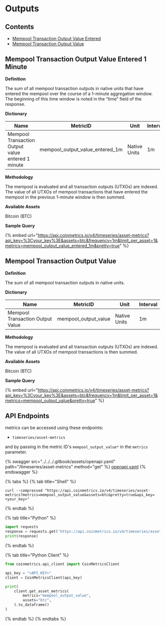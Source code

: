 # Outputs

## Contents

* [Mempool Transaction Output Value Entered](outputs-1.md#mempool\_output\_value\_entered)
* [Mempool Transaction Output Value](outputs-1.md#mempool\_output\_value\_entered)

## Mempool Transaction Output Value Entered 1 Minute <a href="#mempool_output_value_entered" id="mempool_output_value_entered"></a>

**Definition**

The sum of all mempool transaction outputs in native units that have entered the mempool over the course of a 1-minute aggregation window. The beginning of this time window is noted in the “time” field of the response.

**Dictionary**

| Name                                              | MetricID                            | Unit         | Interval |
| ------------------------------------------------- | ----------------------------------- | ------------ | -------- |
| Mempool Transaction Output value entered 1 minute | mempool\_output\_value\_entered\_1m | Native Units | 1m       |

**Methodology**

The mempool is evaluated and all transaction outputs (UTXOs) are indexed. The value of all UTXOs of mempool transactions that have entered the mempool in the previous 1-minute window is then summed.

**Available Assets**

Bitcoin (BTC)

**Sample Query**

{% embed url="https://api.coinmetrics.io/v4/timeseries/asset-metrics?api_key=%3Cyour_key%3E&assets=btc&frequency=1m&limit_per_asset=1&metrics=mempool_output_value_entered_1m&pretty=true" %}

## Mempool Transaction Output Value <a href="#mempool_output_value" id="mempool_output_value"></a>

**Definition**

The sum of all mempool transaction outputs in native units.

**Dictionary**

| Name                             | MetricID               | Unit         | Interval |
| -------------------------------- | ---------------------- | ------------ | -------- |
| Mempool Transaction Output Value | mempool\_output\_value | Native Units | 1m       |

**Methodology**

The mempool is evaluated and all transaction outputs (UTXOs) are indexed. The value of all UTXOs of mempool transactions is then summed.

**Available Assets**

Bitcoin (BTC)

**Sample Query**

{% embed url="https://api.coinmetrics.io/v4/timeseries/asset-metrics?api_key=%3Cyour_key%3E&assets=btc&frequency=1m&limit_per_asset=1&metrics=mempool_output_value&pretty=true" %}

## API Endpoints

metrics can be accessed using these endpoints:

* `timeseries/asset-metrics`

and by passing in the metric ID's `mempool_output_value*` in the `metrics` parameter.

{% swagger src="../../../.gitbook/assets/openapi.yaml" path="/timeseries/asset-metrics" method="get" %}
[openapi.yaml](../../../.gitbook/assets/openapi.yaml)
{% endswagger %}

{% tabs %}
{% tab title="Shell" %}
```shell
curl --compressed "https://api.coinmetrics.io/v4/timeseries/asset-metrics?metrics=mempool_output_value&assets=btc&pretty=true&api_key=<your_key>"
```
{% endtab %}

{% tab title="Python" %}
```python
import requests
response = requests.get('https://api.coinmetrics.io/v4/timeseries/asset-metrics?metrics=mempool_output_value&assets=btc&pretty=true&api_key=<your_key>').json()
print(response)
```
{% endtab %}

{% tab title="Python Client" %}
```python
from coinmetrics.api_client import CoinMetricsClient

api_key = "<API_KEY>"
client = CoinMetricsClient(api_key)

print(
    client.get_asset_metrics(
        metrics="mempool_output_value", 
        assets="btc",
    ).to_dataframe()
)
```
{% endtab %}
{% endtabs %}
